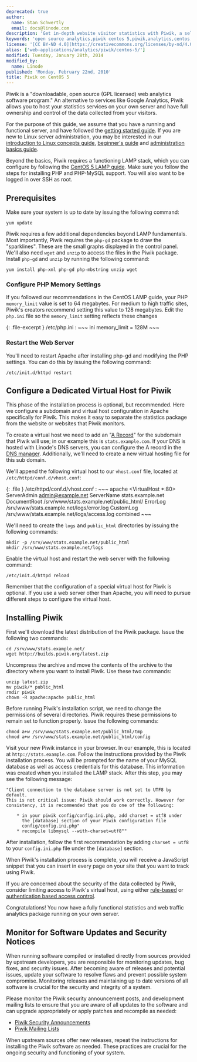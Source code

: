 ```yaml
---
deprecated: true
author:
  name: Stan Schwertly
  email: docs@linode.com
description: 'Get in-depth website visitor statistics with Piwik, a self-hosted, open source analytics solution on CentOS 5.'
keywords: 'open source analytics,piwik centos 5,piwik,analytics,centos,tracking,statistics'
license: '[CC BY-ND 4.0](https://creativecommons.org/licenses/by-nd/4.0)'
alias: ['web-applications/analytics/piwik/centos-5/']
modified: Tuesday, January 28th, 2014
modified_by:
  name: Linode
published: 'Monday, February 22nd, 2010'
title: Piwik on CentOS 5
---
```


Piwik is a "downloadable, open source (GPL licensed) web analytics software program." An alternative to services like Google Analytics, Piwik allows you to host your statistics services on your own server and have full ownership and control of the data collected from your visitors.

For the purpose of this guide, we assume that you have a running and functional server, and have followed the [getting started guide](/docs/getting-started/). If you are new to Linux server administration, you may be interested in our [introduction to Linux concepts guide](/docs/tools-reference/introduction-to-linux-concepts/), [beginner's guide](/docs/beginners-guide/) and [administration basics guide](/docs/using-linux/administration-basics).

Beyond the basics, Piwik requires a functioning LAMP stack, which you can configure by following the [CentOS 5 LAMP guide](/docs/lamp-guides/centos-5). Make sure you follow the steps for installing PHP and PHP-MySQL support. You will also want to be logged in over SSH as root.

## Prerequisites

Make sure your system is up to date by issuing the following command:

    yum update

Piwik requires a few additional dependencies beyond LAMP fundamentals. Most importantly, Piwik requires the `php-gd` package to draw the "sparklines". These are the small graphs displayed in the control panel. We'll also need `wget` and `unzip` to access the files in the Piwik package. Install `php-gd` and `unzip` by running the following command:

    yum install php-xml php-gd php-mbstring unzip wget

### Configure PHP Memory Settings

If you followed our recommendations in the CentOS LAMP guide, your PHP `memory_limit` value is set to 64 megabytes. For medium to high traffic sites, Piwik's creators recommend setting this value to 128 megabytes. Edit the `php.ini` file so the `memory_limit` setting reflects these changes

{: .file-excerpt }
/etc/php.ini
:   ~~~ ini
    memory_limit = 128M
    ~~~

### Restart the Web Server

You'll need to restart Apache after installing php-gd and modifying the PHP settings. You can do this by issuing the following command:

    /etc/init.d/httpd restart

## Configure a Dedicated Virtual Host for Piwik

This phase of the installation process is optional, but recommended. Here we configure a subdomain and virtual host configuration in Apache specifically for Piwik. This makes it easy to separate the statistics package from the website or websites that Piwik monitors.

To create a virtual host we need to add an "[A Record](/docs/dns-guides/introduction-to-dns#a_aaaa_records)" for the subdomain that Piwik will use; in our example this is `stats.example.com`. If your DNS is hosted with Linode's DNS servers, you can configure the A record in the [DNS manager](/docs/dns-guides/configuring-dns-with-the-linode-manager). Additionally, we'll need to create a new virtual hosting file for this sub domain.

We'll append the following virtual host to our `vhost.conf` file, located at `/etc/httpd/conf.d/vhost.conf`:

{: .file }
/etc/httpd/conf.d/vhost.conf
:   ~~~ apache
    <VirtualHost *:80>
         ServerAdmin admin@example.net
         ServerName stats.example.net
         DocumentRoot /srv/www/stats.example.net/public_html/
         ErrorLog /srv/www/stats.example.net/logs/error.log
         CustomLog /srv/www/stats.example.net/logs/access.log combined
    </VirtualHost>
    ~~~

We'll need to create the `logs` and `public_html` directories by issuing the following commands:

    mkdir -p /srv/www/stats.example.net/public_html
    mkdir /srv/www/stats.example.net/logs

Enable the virtual host and restart the web server with the following command:

    /etc/init.d/httpd reload

Remember that the configuration of a special virtual host for Piwik is optional. If you use a web server other than Apache, you will need to pursue different steps to configure the virtual host.

## Installing Piwik

First we'll download the latest distribution of the Piwik package. Issue the following two commands:

    cd /srv/www/stats.example.net/
    wget http://builds.piwik.org/latest.zip

Uncompress the archive and move the contents of the archive to the directory where you want to install Piwik. Use these two commands:

    unzip latest.zip
    mv piwik/* public_html
    rmdir piwik
    chown -R apache:apache public_html

Before running Piwik's installation script, we need to change the permissions of several directories. Piwik requires these permissions to remain set to function properly. Issue the following commands:

    chmod a+w /srv/www/stats.example.net/public_html/tmp
    chmod a+w /srv/www/stats.example.net/public_html/config

Visit your new Piwik instance in your browser. In our example, this is located at `http://stats.example.com`. Follow the instructions provided by the Piwik installation process. You will be prompted for the name of your MySQL database as well as access credentials for this database. This information was created when you installed the LAMP stack. After this step, you may see the following message:

    "Client connection to the database server is not set to UTF8 by default.
    This is not critical issue: Piwik should work correctly. However for
    consistency, it is recommended that you do one of the following:

        * in your piwik config/config.ini.php, add charset = utf8 under
          the [database] section of your Piwik configuration file
          config/config.ini.php"
        * recompile libmysql --with-charset=utf8""

After installation, follow the first recommendation by adding `charset = utf8` to your `config.ini.php` file under the `[database]` section.

When Piwik's installation process is complete, you will receive a JavaScript snippet that you can insert in every page on your site that you want to track using Piwik.

If you are concerned about the security of the data collected by Piwik, consider limiting access to Piwik's virtual host, using either [rule-based](/docs/web-servers/apache/configuration/rule-based-access-control) or [authentication based access control](/docs/web-servers/apache/configuration/http-authentication).

Congratulations! You now have a fully functional statistics and web traffic analytics package running on your own server.

## Monitor for Software Updates and Security Notices

When running software compiled or installed directly from sources provided by upstream developers, you are responsible for monitoring updates, bug fixes, and security issues. After becoming aware of releases and potential issues, update your software to resolve flaws and prevent possible system compromise. Monitoring releases and maintaining up to date versions of all software is crucial for the security and integrity of a system.

Please monitor the Piwik security announcement posts, and development mailing lists to ensure that you are aware of all updates to the software and can upgrade appropriately or apply patches and recompile as needed:

-   [Piwik Security Announcements](http://piwik.org/blog/category/security/)
-   [Piwik Mailing Lists](http://lists.piwik.org/mailman/listinfo)

When upstream sources offer new releases, repeat the instructions for installing the Piwik software as needed. These practices are crucial for the ongoing security and functioning of your system.
